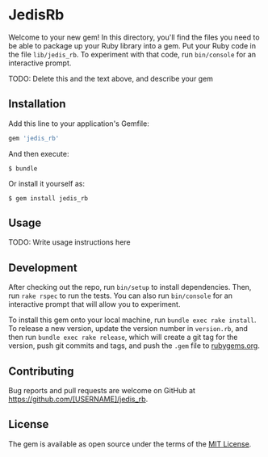 # JedisRb

Welcome to your new gem! In this directory, you'll find the files you need to be able to package up your Ruby library into a gem. Put your Ruby code in the file `lib/jedis_rb`. To experiment with that code, run `bin/console` for an interactive prompt.

TODO: Delete this and the text above, and describe your gem

## Installation

Add this line to your application's Gemfile:

```ruby
gem 'jedis_rb'
```

And then execute:

    $ bundle

Or install it yourself as:

    $ gem install jedis_rb

## Usage

TODO: Write usage instructions here

## Development

After checking out the repo, run `bin/setup` to install dependencies. Then, run `rake rspec` to run the tests. You can also run `bin/console` for an interactive prompt that will allow you to experiment.

To install this gem onto your local machine, run `bundle exec rake install`. To release a new version, update the version number in `version.rb`, and then run `bundle exec rake release`, which will create a git tag for the version, push git commits and tags, and push the `.gem` file to [rubygems.org](https://rubygems.org).

## Contributing

Bug reports and pull requests are welcome on GitHub at https://github.com/[USERNAME]/jedis_rb.


## License

The gem is available as open source under the terms of the [MIT License](http://opensource.org/licenses/MIT).

